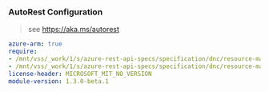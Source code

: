 ### AutoRest Configuration

> see https://aka.ms/autorest

``` yaml
azure-arm: true
require:
- /mnt/vss/_work/1/s/azure-rest-api-specs/specification/dnc/resource-manager/readme.md
- /mnt/vss/_work/1/s/azure-rest-api-specs/specification/dnc/resource-manager/readme.go.md
license-header: MICROSOFT_MIT_NO_VERSION
module-version: 1.3.0-beta.1

```
